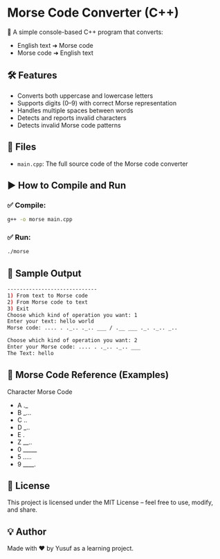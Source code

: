 # Morse Code Converter (C++)

🎯 A simple console-based C++ program that converts:
- English text ➜ Morse code  
- Morse code ➜ English text

## 🛠️ Features
- Converts both uppercase and lowercase letters
- Supports digits (0–9) with correct Morse representation
- Handles multiple spaces between words
- Detects and reports invalid characters
- Detects invalid Morse code patterns

## 📁 Files
- `main.cpp`: The full source code of the Morse code converter

## ▶️ How to Compile and Run

### ✅ Compile:

```bash
g++ -o morse main.cpp
```
### ✅ Run:
```bash
./morse
```
## 🧪 Sample Output
```bash
-----------------------------
1) From text to Morse code
2) From Morse code to text
3) Exit
Choose which kind of operation you want: 1
Enter your text: hello world
Morse code: .... . ._.. ._.. ___ / .__ ___ ._. ._.. _..

Choose which kind of operation you want: 2
Enter your Morse code: .... . ._.. ._.. ___
The Text: hello
```
## 💬 Morse Code Reference (Examples)

Character	Morse Code
- A	._
- B	_...
- C	..
- D	_..
- E	.
- Z	__..
- 0	_____
- 5	.....
- 9	____.

## 📌 License
This project is licensed under the MIT License – feel free to use, modify, and share.

## 💡 Author
Made with ❤️ by Yusuf as a learning project.
